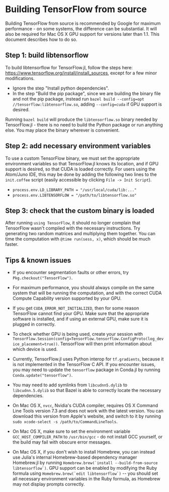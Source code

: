 # Building TensorFlow from source

Building TensorFlow from source is recommended by Google for maximum performance - on some systems, the difference can be substantial. It will also be required for Mac OS X GPU support for versions later than 1.1. This document describes how to do so.


## Step 1: build libtensorflow

To build libtensorflow for TensorFlow.jl, follow the steps here: https://www.tensorflow.org/install/install_sources, except for a few minor modifications.

  * Ignore the step "Install python dependencies".
  * In the step "Build the pip package", since we are building the binary file and not the pip package, instead run `bazel build --config=opt //tensorflow:libtensorflow.so`, adding `--config=cuda` if GPU support is desired.

Running `bazel build` will produce the `libtensorflow.so` binary needed by TensorFlow.jl - there is no need to build the Python package or run anything else. You may place the binary wherever is convenient.


## Step 2: add necessary environment variables

To use a custom TensorFlow binary, we must set the appropriate environment variables so that TensorFlow.jl knows its location, and if GPU support is desired, so that CUDA is loaded correctly.
For users using the Atom/Juno IDE, this may be done by adding the following two lines to the `init.coffee` script (easily accessible by clicking `File -> Init Script`).

  * `process.env.LD_LIBRARY_PATH = "/usr/local/cuda/lib:..."`
  * `process.env.LIBTENSORFLOW = "/path/to/libtensorflow.so"`


## Step 3: check that the custom binary is loaded

After running `using TensorFlow`, it should no longer complain that TensorFlow wasn't compiled with the necessary instructions. Try generating two random matrices and multiplying them together. You can time the computation with `@time run(sess, x)`, which should be much faster.


## Tips & known issues

  * If you encounter segmentation faults or other errors, try `Pkg.checkout("TensorFlow")`.

  * For maximum performance, you should always compile on the same system that will be running the computation, and with the correct CUDA Compute Capability version supported by your GPU.

  * If you get `CUDA_ERROR_NOT_INITIALIZED`, then for some reason TensorFlow cannot find your GPU. Make sure that the appropriate software is installed, and if using an external GPU, make sure it is plugged in correctly.

  * To check whether GPU is being used, create your session with `TensorFlow.Session(config=TensorFlow.tensorflow.ConfigProto(log_device_placement=true))`. TensorFlow will then print information about which device is used.

  * Currently, TensorFlow.jl uses Python interop for `tf.gradients`, because it is not implemented in the TensorFlow C API.  If you encounter issues, you may need to update the `tensorflow` package in Conda.jl by running `Conda.update("tensorflow")`.

  * You may need to add symlinks from `libcudnn5.dylib` to `libcudnn.5.dylib` so that Bazel is able to correctly locate the necessary dependencies.

  * On Mac OS X, `nvcc`, Nvidia's CUDA compiler, requires OS X Command Line Tools version 7.3 and does not work with the latest version. You can download this version from Apple's website, and switch to it by running `sudo xcode-select -s /path/to/CommandLineTools`.

  * On Mac OS X, make sure to set the environment variable `GCC_HOST_COMPILER_PATH` to `/usr/bin/gcc` - do not install GCC yourself, or the build may fail with obscure error messages.

  * On Mac OS X, if you don't wish to install Homebrew, you can instead use Julia's internal Homebrew-based dependency manager Homebrew.jl by running ```Homebrew.brew(`install --build-from-source libtensorflow`)```. GPU support can be enabled by modifying the Ruby formula using ```Homebrew.brew(`edit libtensorflow`)``` -- you should set all necessary environment variables in the Ruby formula, as Homebrew may not display prompts correctly.
